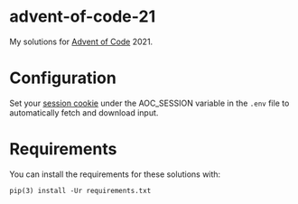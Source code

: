 # advent-of-code-21
My solutions for [Advent of Code](https://adventofcode.com/) 2021.

# Configuration
Set your [session cookie](https://github.com/wimglenn/advent-of-code-wim/issues/1) under the AOC_SESSION variable in the `.env` file to automatically fetch and download input.

# Requirements
You can install the requirements for these solutions with:
```
pip(3) install -Ur requirements.txt
```
